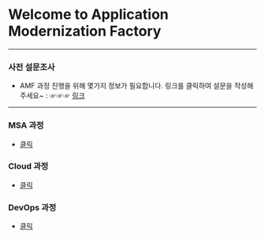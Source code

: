 # Welcome to Application Modernization Factory


***

### 사전 설문조사
- AMF 과정 진행을 위해 몇가지 정보가 필요합니다. 링크를 클릭하여 설문을 작성해 주세요~ : ☞☞☞ [링크](https://url.kr/k7vjf2)

***

### MSA 과정 
- [클릭](./MSA.md/) 

### Cloud 과정 
- [클릭](./cloud.md/) 

### DevOps 과정 
- [클릭](./devops.md/) 
